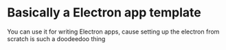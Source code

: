 # Basically a Electron app template 
You can use it for writing Electron apps, cause setting up the electron from scratch is such a doodeedoo thing
